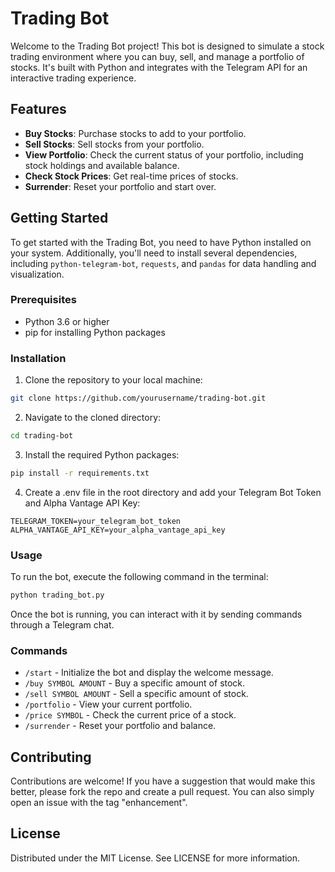 # Trading Bot

Welcome to the Trading Bot project! This bot is designed to simulate a stock trading environment where you can buy, sell, and manage a portfolio of stocks. It's built with Python and integrates with the Telegram API for an interactive trading experience.

## Features

- **Buy Stocks**: Purchase stocks to add to your portfolio.
- **Sell Stocks**: Sell stocks from your portfolio.
- **View Portfolio**: Check the current status of your portfolio, including stock holdings and available balance.
- **Check Stock Prices**: Get real-time prices of stocks.
- **Surrender**: Reset your portfolio and start over.

## Getting Started

To get started with the Trading Bot, you need to have Python installed on your system. Additionally, you'll need to install several dependencies, including `python-telegram-bot`, `requests`, and `pandas` for data handling and visualization.

### Prerequisites

- Python 3.6 or higher
- pip for installing Python packages

### Installation

1. Clone the repository to your local machine:
```bash
git clone https://github.com/yourusername/trading-bot.git
```

2. Navigate to the cloned directory:
```bash
cd trading-bot
```

3. Install the required Python packages:
```bash
pip install -r requirements.txt
```

4. Create a .env file in the root directory and add your Telegram Bot Token and Alpha Vantage API Key:

```
TELEGRAM_TOKEN=your_telegram_bot_token
ALPHA_VANTAGE_API_KEY=your_alpha_vantage_api_key
```

### Usage

To run the bot, execute the following command in the terminal:
```bash
python trading_bot.py
```

Once the bot is running, you can interact with it by sending commands through a Telegram chat.

### Commands

- `/start` - Initialize the bot and display the welcome message.
- `/buy SYMBOL AMOUNT` - Buy a specific amount of stock.
- `/sell SYMBOL AMOUNT` - Sell a specific amount of stock.
- `/portfolio` - View your current portfolio.
- `/price SYMBOL` - Check the current price of a stock.
- `/surrender` - Reset your portfolio and balance.

## Contributing

Contributions are welcome! If you have a suggestion that would make this better, please fork the repo and create a pull request. You can also simply open an issue with the tag "enhancement".

## License

Distributed under the MIT License. See LICENSE for more information.